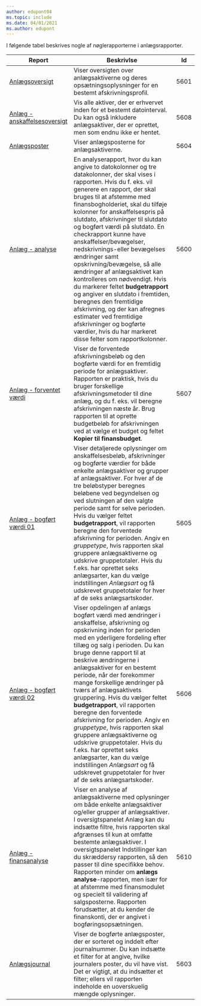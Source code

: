 ```yaml
---
author: edupont04
ms.topic: include
ms.date: 04/01/2021
ms.author: edupont
---
```


I følgende tabel beskrives nogle af nøglerapporterne i anlægsrapporter.

| Report | Beskrivlse | Id | 
|--|--|--|
| [Anlægsoversigt](https://businesscentral.dynamics.com?report=5601)| Viser oversigten over anlægsaktiverne og deres opsætningsoplysninger for en bestemt afskrivningsprofil. |5601 |
| [Anlæg - anskaffelsesoversigt](https://businesscentral.dynamics.com?report=5608) |  Vis alle aktiver, der er erhvervet inden for et bestemt datointerval. Du kan også inkludere anlægsaktiver, der er oprettet, men som endnu ikke er hentet. |5608 |
| [Anlægsposter](https://businesscentral.dynamics.com?report=5604)| Viser anlægsposterne for anlægsaktiverne. |5604 |
| [Anlæg - analyse](https://businesscentral.dynamics.com?report=5600)| En analyserapport, hvor du kan angive to datokolonner og tre datakolonner, der skal vises i rapporten. Hvis du f. eks. vil generere en rapport, der skal bruges til at afstemme med finansbogholderiet, skal du tilføje kolonner for anskaffelsespris på slutdato, afskrivninger til slutdato og bogført værdi på slutdato. En checkrapport kunne have anskaffelser/bevægelser, nedskrivnings-eller bevægelses ændringer samt opskrivning/bevægelse, så alle ændringer af anlægsaktivet kan kontrolleres om nødvendigt. Hvis du markerer feltet **budgetrapport** og angiver en slutdato i fremtiden, beregnes den fremtidige afskrivning, og der kan afregnes estimater ved fremtidige afskrivninger og bogførte værdier, hvis du har markeret disse felter som rapportkolonner. |5600|
| [Anlæg - forventet værdi](https://businesscentral.dynamics.com?report=5607)| Viser de forventede afskrivningsbeløb og den bogførte værdi for en fremtidig periode for anlægsaktiver. Rapporten er praktisk, hvis du bruger forskellige afskrivningsmetoder til dine anlæg, og du f. eks. vil beregne afskrivningen næste år. Brug rapporten til at oprette budgetbeløb for afskrivningen ved at vælge et budget og feltet **Kopier til finansbudget**. |5607 |
| [Anlæg - bogført værdi 01](https://businesscentral.dynamics.com?report=5605)|Viser detaljerede oplysninger om anskaffelsesbeløb, afskrivninger og bogførte værdier for både enkelte anlægsaktiver og grupper af anlægsaktiver. For hver af de tre beløbstyper beregnes beløbene ved begyndelsen og ved slutningen af den valgte periode samt for selve perioden. Hvis du vælger feltet **budgetrapport**, vil rapporten beregne den forventede afskrivning for perioden. Angiv en *gruppetype*, hvis rapporten skal gruppere anlægsaktiverne og udskrive gruppetotaler. Hvis du f.eks. har oprettet seks anlægsarter, kan du vælge indstillingen *Anlægsart* og få udskrevet gruppetotaler for hver af de seks anlægsartskoder.|5605|
| [Anlæg - bogført værdi 02](https://businesscentral.dynamics.com?report=5606)|Viser opdelingen af anlægs bogført værdi med ændringer i anskaffelse, afskrivning og opskrivning inden for perioden med en yderligere fordeling efter tillæg og salg i perioden. Du kan bruge denne rapport til at beskrive ændringerne i anlægsaktiver for en bestemt periode, når der forekommer mange forskellige ændringer på tværs af anlægsaktivets gruppering. Hvis du vælger feltet **budgetrapport**, vil rapporten beregne den forventede afskrivning for perioden. Angiv en *gruppetype*, hvis rapporten skal gruppere anlægsaktiverne og udskrive gruppetotaler. Hvis du f.eks. har oprettet seks anlægsarter, kan du vælge indstillingen *Anlægsart* og få udskrevet gruppetotaler for hver af de seks anlægsartskoder. |5606|
| [Anlæg - finansanalyse](https://businesscentral.dynamics.com?report=5610)|Viser en analyse af anlægsaktiverne med oplysninger om både enkelte anlægsaktiver og/eller grupper af anlægsaktiver. I oversigtspanelet Anlæg kan du indsætte filtre, hvis rapporten skal afgrænses til kun at omfatte bestemte anlægsaktiver. I oversigtspanelet Indstillinger kan du skræddersy rapporten, så den passer til dine specifikke behov. Rapporten minder om **anlægs analyse**-rapporten, men især for at afstemme med finansmodulet og specielt til validering af salgsposterne. Rapporten forudsætter, at du kender de finanskonti, der er angivet i bogføringsopsætningen. | 5610 |
| [Anlægsjournal](https://businesscentral.dynamics.com?report=5603) |Viser de bogførte anlægsposter, der er sorteret og inddelt efter journalnummer. Du kan indsætte et filter for at angive, hvilke journalers poster, du vil have vist. Det er vigtigt, at du indsætter et filter; ellers vil rapporten indeholde en uoverskuelig mængde oplysninger. |5603  |

